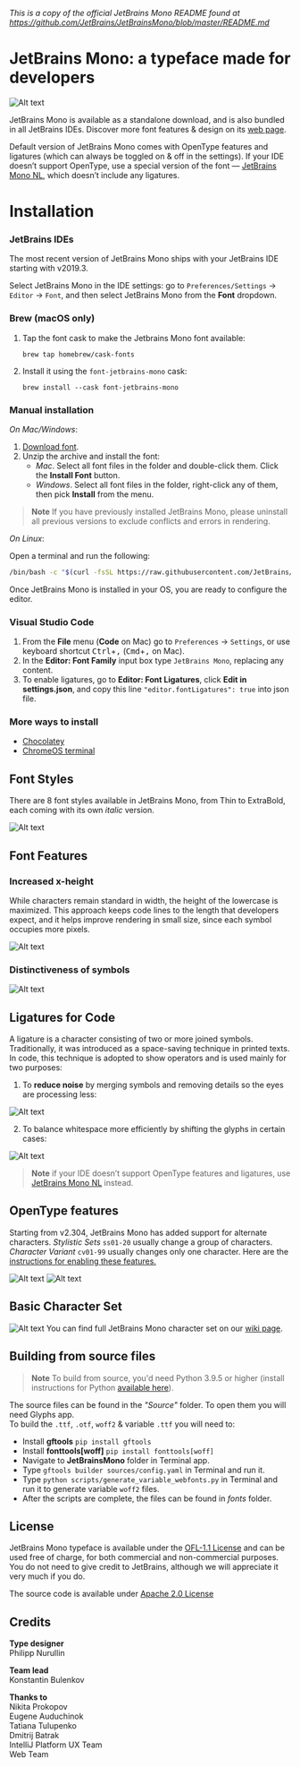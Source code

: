 *This is a copy of the official JetBrains Mono README found at https://github.com/JetBrains/JetBrainsMono/blob/master/README.md*

# JetBrains Mono: a typeface made for developers
![Alt text](https://raw.githubusercontent.com/JetBrains/JetBrainsMono/master/images/main-img@2x.png)

JetBrains Mono is available as a standalone download, and is also bundled in all JetBrains IDEs. Discover more font features & design on its [web page](https://jetbrains.com/mono/). 

Default version of JetBrains Mono comes with OpenType features and ligatures (which can always be toggled on & off in the settings). If your IDE doesn’t support OpenType, use a special version of the font — [JetBrains Mono NL](https://github.com/JetBrains/JetBrainsMono/tree/master/fonts/ttf), which doesn’t include any ligatures.

# **Installation**

### **JetBrains IDEs**

The most recent version of JetBrains Mono ships with your JetBrains IDE starting with v2019.3.

Select JetBrains Mono in the IDE settings: go to `Preferences/Settings` → `Editor` → `Font`, and then select JetBrains Mono from the **Font** dropdown.

### Brew (macOS only)

1. Tap the font cask to make the Jetbrains Mono font available:

    ```console
    brew tap homebrew/cask-fonts
    ```
2. Install it using the `font-jetbrains-mono` cask:

   ```console
   brew install --cask font-jetbrains-mono
   ```

### Manual installation

_On Mac/Windows_: 

1. [Download font](https://github.com/JetBrains/JetBrainsMono/releases/latest). 
2. Unzip the archive and install the font:
   - _Mac_. Select all font files in the folder and double-click them. Click the **Install Font** button.
   - _Windows_. Select all font files in the folder, right-click any of them, then pick **Install** from the menu.

> **Note** If you have previously installed JetBrains Mono, please uninstall all previous versions to exclude conflicts and errors in rendering.

_On Linux_: 

Open a terminal and run the following:

```bash
/bin/bash -c "$(curl -fsSL https://raw.githubusercontent.com/JetBrains/JetBrainsMono/master/install_manual.sh)"
```

Once JetBrains Mono is installed in your OS, you are ready to configure the editor.  


### **Visual Studio Code** 

1. From the **File** menu (**Code** on Mac) go to `Preferences` → `Settings`, or use keyboard shortcut <kbd>Ctrl</kbd>+<kbd>,</kbd> (<kbd>Cmd</kbd>+<kbd>,</kbd> on Mac).
2. In the **Editor: Font Family** input box type `JetBrains Mono`, replacing any content.
3. To enable ligatures, go to **Editor: Font Ligatures**, click **Edit in settings.json**, and copy this line `"editor.fontLigatures": true` into json file.

### **More ways to install**
- [Chocolatey](https://github.com/JetBrains/JetBrainsMono/wiki/Other-ways-to-install#through-chocolatey-windows-only)
- [ChromeOS terminal](https://github.com/JetBrains/JetBrainsMono/wiki/Other-ways-to-install#chromeos-terminal)

## Font Styles
There are 8 font styles available in JetBrains Mono, from Thin to ExtraBold, each coming with its own _italic_ version.

![Alt text](https://raw.githubusercontent.com/JetBrains/JetBrainsMono/master/images/font-styles@2x.png)

## Font Features

### Increased x-height
While characters remain standard in width, the height of the lowercase is maximized. This approach keeps code lines to the length that developers expect, and it helps improve rendering in small size, since each symbol occupies more pixels.

![Alt text](https://raw.githubusercontent.com/JetBrains/JetBrainsMono/master/images/ff-increased-height@2x.png)

### Distinctiveness of symbols

![Alt text](https://raw.githubusercontent.com/JetBrains/JetBrainsMono/master/images/ff-distinctiveness-of-symbols@2x.gif)

## Ligatures for Code
A ligature is a character consisting of two or more joined symbols. Traditionally, it was introduced as a space-saving technique in printed texts. In code, this technique is adopted to show operators and is used mainly for two purposes:
1. To **reduce noise** by merging symbols and removing details so the eyes are processing less:

![Alt text](https://raw.githubusercontent.com/JetBrains/JetBrainsMono/master/images/ligatures-1@2x.gif)

2. To balance whitespace more efficiently by shifting the glyphs in certain cases:

![Alt text](https://raw.githubusercontent.com/JetBrains/JetBrainsMono/master/images/ligatures-2@2x.gif)

> **Note** if your IDE doesn’t support OpenType features and ligatures, use [JetBrains Mono NL](https://github.com/JetBrains/JetBrainsMono/tree/master/fonts/ttf) instead.

## OpenType features
Starting from v2.304, JetBrains Mono has added support for alternate characters.
_Stylistic Sets_ `ss01-20` usually change a group of characters. _Character Variant_ `cv01-99` usually changes only one character.
Here are the [instructions for enabling these features.](https://github.com/JetBrains/JetBrainsMono/wiki/OpenType-features)

![Alt text](https://raw.githubusercontent.com/JetBrains/JetBrainsMono/master/images/stylistic-sets@2x.png)
![Alt text](https://raw.githubusercontent.com/JetBrains/JetBrainsMono/master/images/character-variants@2x.png)

## Basic Character Set

![Alt text](https://raw.githubusercontent.com/JetBrains/JetBrainsMono/master/images/character-set@2x.png)
You can find full JetBrains Mono character set on our [wiki page](https://github.com/JetBrains/JetBrainsMono/wiki/List-of-supported-symbols).

## Building from source files

> **Note** To build from source, you'd need Python 3.9.5 or higher (install instructions for Python [available here](https://wiki.python.org/moin/BeginnersGuide/Download)).

The source files can be found in the *"Source"* folder. To open them you will need Glyphs app.\
To build the `.ttf`, `.otf`, `woff2` & variable `.ttf` you will need to:
- Install **gftools** `pip install gftools`
- Install **fonttools[woff]** `pip install fonttools[woff]`
- Navigate to **JetBrainsMono** folder in Terminal app.
- Type `gftools builder sources/config.yaml` in Terminal and run it.
- Type `python scripts/generate_variable_webfonts.py` in Terminal and run it to generate variable `woff2` files.
- After the scripts are complete, the files can be found in *fonts* folder.

## License

JetBrains Mono typeface is available under the [OFL-1.1 License](https://github.com/JetBrains/JetBrainsMono/blob/master/OFL.txt) and can be used free of charge, for both commercial and non-commercial purposes. You do not need to give credit to JetBrains, although we will appreciate it very much if you do.

The source code is available under [Apache 2.0 License](https://www.apache.org/licenses/LICENSE-2.0)

## Credits

**Type designer**\
Philipp Nurullin

**Team lead**\
Konstantin Bulenkov

**Thanks to**\
Nikita Prokopov\
Eugene Auduchinok\
Tatiana Tulupenko\
Dmitrij Batrak\
IntelliJ Platform UX Team\
Web Team